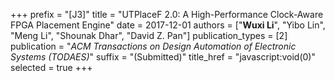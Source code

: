 +++
prefix = "[J3]"
title = "UTPlaceF 2.0: A High-Performance Clock-Aware FPGA Placement Engine"
date = 2017-12-01
authors = ["**Wuxi Li**", "Yibo Lin", "Meng Li", "Shounak Dhar", "David Z. Pan"]
publication_types = [2]
publication = "*ACM Transactions on Design Automation of Electronic Systems (TODAES)*"
suffix = "(Submitted)"
title_href = "javascript:void(0)"
selected = true
+++
